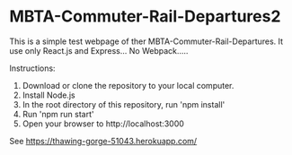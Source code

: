 # MBTA-Commuter-Rail-Departures2
This is a simple test webpage of ther MBTA-Commuter-Rail-Departures.  It use only React.js and Express... No Webpack.....

Instructions:
1) Download or clone the repository to your local computer.
2) Install Node.js
3) In the root directory of this repository, run 'npm install'
4) Run 'npm run start'
5) Open your browser to http://localhost:3000

See https://thawing-gorge-51043.herokuapp.com/
